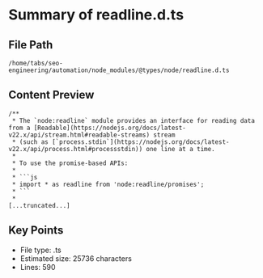 # Summary of readline.d.ts
  
## File Path
`/home/tabs/seo-engineering/automation/node_modules/@types/node/readline.d.ts`

## Content Preview
```
/**
 * The `node:readline` module provides an interface for reading data from a [Readable](https://nodejs.org/docs/latest-v22.x/api/stream.html#readable-streams) stream
 * (such as [`process.stdin`](https://nodejs.org/docs/latest-v22.x/api/process.html#processstdin)) one line at a time.
 *
 * To use the promise-based APIs:
 *
 * ```js
 * import * as readline from 'node:readline/promises';
 * ```
 *
[...truncated...]
```

## Key Points
- File type: .ts
- Estimated size: 25736 characters
- Lines: 590
